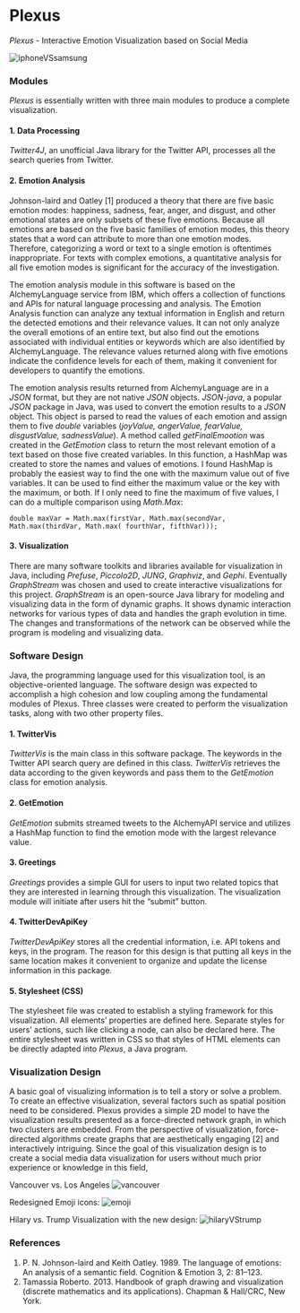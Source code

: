 # Plexus
_Plexus_ - Interactive Emotion Visualization based on Social Media

![iphoneVSsamsung](https://raw.githubusercontent.com/xavierwu2016/plexus/master/style/ImagesFromPublication/iphoneVSsamsung.png)


### Modules

_Plexus_ is essentially written with three main modules to produce a complete visualization.

#### 1. Data Processing

_Twitter4J_, an unofficial Java library for the Twitter API, processes all the search queries from Twitter. 

#### 2. Emotion Analysis

Johnson-laird and Oatley [1] produced a theory
that there are five basic emotion modes: happiness, sadness, fear, anger, and
disgust, and other emotional states are only subsets of these five emotions.
Because all emotions are based on the five basic families of emotion modes,
this theory states that a word can attribute to more than one emotion modes.
Therefore, categorizing a word or text to a single emotion is oftentimes
inappropriate. For texts with complex emotions, a quantitative analysis for all
five emotion modes is significant for the accuracy of the investigation.

The emotion analysis module in this
software is based on the AlchemyLanguage service from IBM, which offers a collection of functions and
APIs for natural language processing and analysis. The Emotion Analysis
function can analyze any textual information in English and return the detected
emotions and their relevance values. It can not only analyze the overall
emotions of an entire text, but also find out the emotions associated with
individual entities or keywords which are also identified by AlchemyLanguage. The relevance values
returned along with five emotions indicate the confidence levels for each of
them, making it convenient for developers to quantify the emotions.

The emotion
analysis results returned from AlchemyLanguage are in a _JSON_ format, but they are not native _JSON_ objects. _JSON-java_,
a popular _JSON_ package in Java, was
used to convert the emotion results to a _JSON_
object. This object is parsed to read the values of each emotion and assign
them to five _double_ variables (_joyValue, angerValue, fearValue,
disgustValue, sadnessValue_). A method called _getFinalEmootion_ was created in the _GetEmotion_ class to return the most relevant emotion of a text
based on those five created variables. In this function, a HashMap was created
to store the names and values of emotions. I found HashMap is probably the
easiest way to find the one with the maximum value out of five variables. It
can be used to find either the maximum value or the key with the maximum, or
both. If I only need to fine the maximum of five values, I can do a multiple comparison
using _Math.Max_:

`
double maxVar = Math.max(firstVar, Math.max(secondVar, Math.max(thirdVar, Math.max( fourthVar, fifthVar))); 
`

#### 3. Visualization

There are many
software toolkits and libraries available for visualization in Java, including _Prefuse_, _Piccolo2D_, _JUNG_, _Graphviz_, and _Gephi_. Eventually _GraphStream_
was chosen and used to create interactive visualizations for this project. _GraphStream_ is an open-source Java
library for modeling and visualizing data in the form of dynamic graphs. It
shows dynamic interaction networks for various types of data and handles the
graph evolution in time. The changes and transformations of the network can be observed while the
program is modeling and visualizing data. 

### Software DesignJava, the programming language used for this visualization tool, is an objective-oriented language. The software design was expected to accomplish a high cohesion and low coupling among the fundamental modules of Plexus. Three classes were created to perform the visualization tasks, along with two other property files.#### 1.	TwitterVis_TwitterVis_ is the main class in this software package. The keywords in the Twitter API search query are defined in this class. _TwitterVis_ retrieves the data according to the given keywords and pass them to the _GetEmotion_ class for emotion analysis.#### 2.	GetEmotion_GetEmotion_ submits streamed tweets to the AlchemyAPI service and utilizes a HashMap function to find the emotion mode with the largest relevance value. #### 3.	Greetings_Greetings_ provides a simple GUI for users to input two related topics that they are interested in learning through this visualization. The visualization module will initiate after users hit the “submit” button.####  4. TwitterDevApiKey_TwitterDevApiKey_ stores all the credential information, i.e. API tokens and keys, in the program. The reason for this design is that putting all keys in the same location makes it convenient to organize and update the license information in this package.#### 5. Stylesheet (CSS)The stylesheet file was created to establish a styling framework for this visualization. All elements’ properties are defined here. Separate styles for users’ actions, such like clicking a node, can also be declared here. The entire stylesheet was written in CSS so that styles of HTML elements can be directly adapted into _Plexus_, a Java program.
### Visualization DesignA basic goal of visualizing information is to tell a story or solve a problem. To create an effective visualization, several factors such as spatial position need to be considered. Plexus provides a simple 2D model to have the visualization results presented as a force-directed network graph, in which two clusters are embedded. From the perspective of visualization, force-directed algorithms create graphs that are aesthetically engaging [2] and interactively intriguing. Since the goal of this visualization design is to create a social media data visualization for users without much prior experience or knowledge in this field, 

Vancouver vs.  Los Angeles
![vancouver](https://raw.githubusercontent.com/xavierwu2016/plexus/master/style/ImagesFromPublication/vanVSla.png)

Redesigned Emoji icons:
![emoji](https://raw.githubusercontent.com/xavierwu2016/plexus/master/style/ImagesFromPublication/emoji.png)

Hilary vs. Trump Visualization with the new design:
![hilaryVStrump](https://raw.githubusercontent.com/xavierwu2016/plexus/master/style/ImagesFromPublication/hilaryVStrump.png)

### References
1. P. N. Johnson-laird and Keith Oatley. 1989. The language of emotions: An analysis of a semantic field. Cognition & Emotion 3, 2: 81–123.
2. Tamassia Roberto. 2013. Handbook of graph drawing and visualization (discrete mathematics and its applications). Chapman & Hall/CRC, New York.